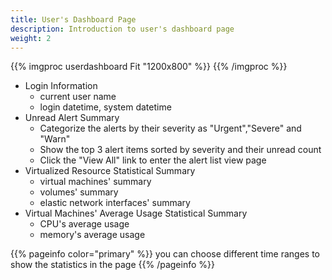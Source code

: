 ```yaml
---
title: User's Dashboard Page
description: Introduction to user's dashboard page
weight: 2
---
```


{{% imgproc userdashboard Fit "1200x800" %}}
{{% /imgproc %}}

* Login Information
  * current user name
  * login datetime, system datetime
* Unread Alert Summary 
  * Categorize the alerts by their severity as "Urgent","Severe" and "Warn"
  * Show the top 3 alert items sorted by severity and their unread count 
  * Click the "View All" link to enter the alert list view page 
* Virtualized Resource Statistical Summary
  * virtual machines' summary
  * volumes' summary
  * elastic network interfaces' summary
* Virtual Machines' Average Usage Statistical Summary
  * CPU's average usage
  * memory's average usage


{{% pageinfo color="primary" %}}
you can choose different time ranges to show the statistics in the page
{{% /pageinfo %}}
